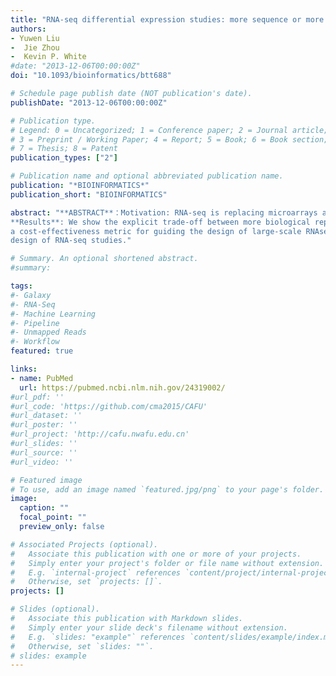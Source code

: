 ```yaml
---
title: "RNA-seq differential expression studies: more sequence or more replication?"
authors:
- Yuwen Liu
-  Jie Zhou
-  Kevin P. White
#date: "2013-12-06T00:00:00Z"
doi: "10.1093/bioinformatics/btt688"

# Schedule page publish date (NOT publication's date).
publishDate: "2013-12-06T00:00:00Z"

# Publication type.
# Legend: 0 = Uncategorized; 1 = Conference paper; 2 = Journal article;
# 3 = Preprint / Working Paper; 4 = Report; 5 = Book; 6 = Book section;
# 7 = Thesis; 8 = Patent
publication_types: ["2"]

# Publication name and optional abbreviated publication name.
publication: "*BIOINFORMATICS*"
publication_short: "BIOINFORMATICS"

abstract: "**ABSTRACT**：Motivation: RNA-seq is replacing microarrays as the primary tool for gene expression studies. Many RNA-seq studies have used insufficient biological replicates, resulting in low statistical power and inefficient use of sequencing resources.
**Results**: We show the explicit trade-off between more biological replicates and deeper sequencing in increasing power to detect differentially expressed (DE) genes. In the human cell line MCF7, adding more sequencing depth after 10 M reads gives diminishing returns on power to detect DE genes, whereas adding biological replicates improves power significantly regardless of sequencing depth. We also propose
a cost-effectiveness metric for guiding the design of large-scale RNAseq DE studies. Our analysis showed that sequencing less reads and performing more biological replication is an effective strategy to increase power and accuracy in large-scale differential expression RNA-seq studies, and provided new insights into efficient experiment
design of RNA-seq studies."

# Summary. An optional shortened abstract.
#summary: 

tags:
#- Galaxy
#- RNA-Seq
#- Machine Learning
#- Pipeline
#- Unmapped Reads
#- Workflow
featured: true

links:
- name: PubMed
  url: https://pubmed.ncbi.nlm.nih.gov/24319002/
#url_pdf: ''
#url_code: 'https://github.com/cma2015/CAFU'
#url_dataset: ''
#url_poster: ''
#url_project: 'http://cafu.nwafu.edu.cn'
#url_slides: ''
#url_source: ''
#url_video: ''

# Featured image
# To use, add an image named `featured.jpg/png` to your page's folder. 
image:
  caption: ""
  focal_point: ""
  preview_only: false

# Associated Projects (optional).
#   Associate this publication with one or more of your projects.
#   Simply enter your project's folder or file name without extension.
#   E.g. `internal-project` references `content/project/internal-project/index.md`.
#   Otherwise, set `projects: []`.
projects: []

# Slides (optional).
#   Associate this publication with Markdown slides.
#   Simply enter your slide deck's filename without extension.
#   E.g. `slides: "example"` references `content/slides/example/index.md`.
#   Otherwise, set `slides: ""`.
# slides: example
---
```


